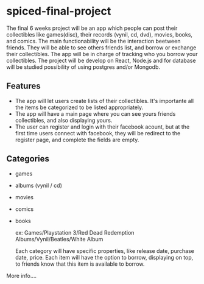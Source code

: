 # spiced-final-project
The final 6 weeks project will be an app which people can post their collectibles like games(disc), their records (vynil, cd, dvd), movies, books, and comics. The main functionability will be the interaction beetween friends. They will be able to see others friends list, and borrow or exchange their collectibles. The app will be in charge of tracking who you borrow your collectibles.
The project will be develop on React, Node.js and for database will be studied possibility of using postgres and/or Mongodb.

## Features
* The app will let users create lists of their collectibles. It's importante all the items be categorized to be listed appropriately. 
* The app will have a main page where you can see yours friends collectibles, and also displaying yours. 
* The user can register and login with their facebook acount, but at the first time users connect with facebook, they will be redirect to the register page, and complete the fields are empty. 

## Categories
* games
* albums (vynil / cd)
* movies
* comics
* books
     
     ex: Games/Playstation 3/Red Dead Redemption
         Albums/Vynil/Beatles/White Album
         
     Each category will have specific properties, like release date, purchase date, price.
     Each item will have the option to borrow, displaying on top, to friends know that this item is available to borrow.
     
     
More info....
     
    
